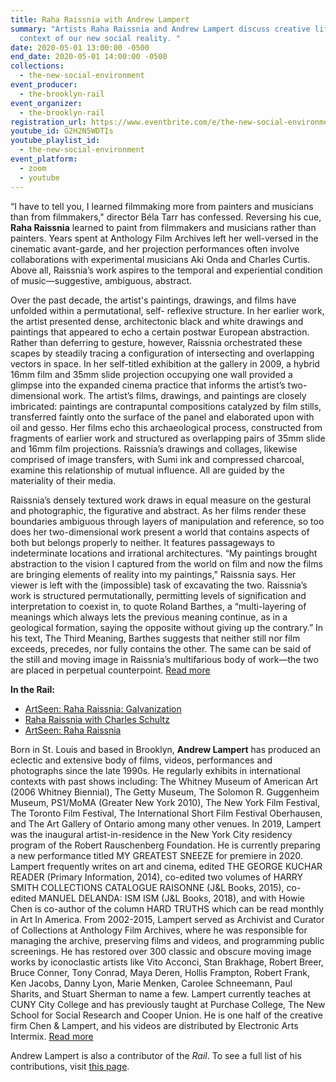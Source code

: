 ```yaml
---
title: Raha Raissnia with Andrew Lampert
summary: "Artists Raha Raissnia and Andrew Lampert discuss creative life in the
  context of our new social reality. "
date: 2020-05-01 13:00:00 -0500
end_date: 2020-05-01 14:00:00 -0500
collections:
  - the-new-social-environment
event_producer:
  - the-brooklyn-rail
event_organizer:
  - the-brooklyn-rail
registration_url: https://www.eventbrite.com/e/the-new-social-environment-34-raha-raissnia-tickets-103262043552#
youtube_id: G2H2N5WDTIs
youtube_playlist_id:
  - the-new-social-environment
event_platform:
  - zoom
  - youtube
---
```

“I have to tell you, I learned filmmaking more from painters and musicians than from filmmakers," director Béla Tarr has confessed. Reversing his cue, **Raha Raissnia** learned to paint from filmmakers and musicians rather than painters. Years spent at Anthology Film Archives left her well-versed in the cinematic avant-garde, and her projection performances often involve collaborations with experimental musicians Aki Onda and Charles Curtis. Above all, Raissnia’s work aspires to the temporal and experiential condition of music—suggestive, ambiguous, abstract.

Over the past decade, the artist's paintings, drawings, and films have unfolded within a permutational, self- reflexive structure. In her earlier work, the artist presented dense, architectonic black and white drawings and paintings that appeared to echo a certain postwar European abstraction. Rather than deferring to gesture, however, Raissnia orchestrated these scapes by steadily tracing a configuration of intersecting and overlapping vectors in space. In her self-titled exhibition at the gallery in 2009, a hybrid 16mm film and 35mm slide projection occupying one wall provided a glimpse into the expanded cinema practice that informs the artist’s two-dimensional work. The artist’s films, drawings, and paintings are closely imbricated: paintings are contrapuntal compositions catalyzed by film stills, transferred faintly onto the surface of the panel and elaborated upon with oil and gesso. Her films echo this archaeological process, constructed from fragments of earlier work and structured as overlapping pairs of 35mm slide and 16mm film projections. Raissnia’s drawings and collages, likewise comprised of image transfers, with Sumi ink and compressed charcoal, examine this relationship of mutual influence. All are guided by the materiality of their media.

Raissnia’s densely textured work draws in equal measure on the gestural and photographic, the figurative and abstract. As her films render these boundaries ambiguous through layers of manipulation and reference, so too does her two-dimensional work present a world that contains aspects of both but belongs properly to neither. It features passageways to indeterminate locations and irrational architectures. “My paintings brought abstraction to the vision I captured from the world on film and now the films are bringing elements of reality into my paintings," Raissnia says. Her viewer is left with the (impossible) task of excavating the two. Raissnia’s work is structured permutationally, permitting levels of signification and interpretation to coexist in, to quote Roland Barthes, a “multi-layering of meanings which always lets the previous meaning continue, as in a geological formation, saying the opposite without giving up the contrary.” In his text, The Third Meaning, Barthes suggests that neither still nor film exceeds, precedes, nor fully contains the other. The same can be said of the still and moving image in Raissnia’s multifarious body of work—the two are placed in perpetual counterpoint. [Read more](http://miguelabreugallery.com/wp-content/uploads/2014/07/RRaissnia_Bio_CV_4.18.20.pdf) [](http://miguelabreugallery.com/wp-content/uploads/2014/07/RRaissnia_Bio_CV_4.18.20.pdf)

**In the Rail:**

* [ArtSeen: Raha Raissnia: Galvanization](https://brooklynrail.org/2019/02/artseen/Raha-Raissnia-Galvanization)
* [Raha Raissnia with Charles Schultz](https://brooklynrail.org/2017/12/art/RAHA-RAISSNIA-with-Charles-Schultz)
* [ArtSeen: Raha Raissnia](https://brooklynrail.org/2008/10/artseen/raha-raissnia)

Born in St. Louis and based in Brooklyn, **Andrew Lampert** has produced an eclectic and extensive body of films, videos, performances and photographs since the late 1990s. He regularly exhibits in international contexts with past shows including: The Whitney Museum of American Art (2006 Whitney Biennial), The Getty Museum, The Solomon R. Guggenheim Museum, PS1/MoMA (Greater New York 2010), The New York Film Festival, The Toronto Film Festival, The International Short Film Festival Oberhausen, and The Art Gallery of Ontario among many other venues. In 2019, Lampert was the inaugural artist-in-residence in the New York City residency program of the Robert Rauschenberg Foundation. He is currently preparing a new performance titled MY GREATEST SNEEZE for premiere in 2020. Lampert frequently writes on art and cinema, edited THE GEORGE KUCHAR READER (Primary Information, 2014), co-edited two volumes of HARRY SMITH COLLECTIONS CATALOGUE RAISONNE (J&L Books, 2015), co-edited MANUEL DELANDA: ISM ISM (J&L Books, 2018), and with Howie Chen is co-author of the column HARD TRUTHS which can be read monthly in Art In America. From 2002-2015, Lampert served as Archivist and Curator of Collections at Anthology Film Archives, where he was responsible for managing the archive, preserving films and videos, and programming public screenings. He has restored over 300 classic and obscure moving image works by iconoclastic artists like Vito Acconci, Stan Brakhage, Robert Breer, Bruce Conner, Tony Conrad, Maya Deren, Hollis Frampton, Robert Frank, Ken Jacobs, Danny Lyon, Marie Menken, Carolee Schneemann, Paul Sharits, and Stuart Sherman to name a few. Lampert currently teaches at CUNY City College and has previously taught at Purchase College, The New School for Social Research and Cooper Union. He is one half of the creative firm Chen & Lampert, and his videos are distributed by Electronic Arts Intermix. [Read more](<http://www.andrewlampert.com/biocv>)

Andrew Lampert is also a contributor of the  *Rail*. To see a full list of his contributions, visit [this page](<https://brooklynrail.org/contributor/andrew-lampert>).